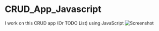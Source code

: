 # CRUD_App_Javascript
I work on this CRUD app (Or TODO List) using JavaScript
![Screenshot](https://user-images.githubusercontent.com/79596420/151505689-bddfeef9-2360-47f1-adac-aed1c142ac96.png)
